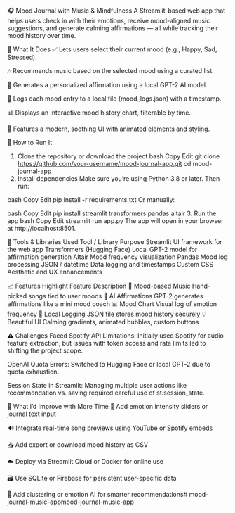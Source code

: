 🎧 Mood Journal with Music & Mindfulness
A Streamlit-based web app that helps users check in with their emotions, receive mood-aligned music suggestions, and generate calming affirmations — all while tracking their mood history over time.

📌 What It Does
✅ Lets users select their current mood (e.g., Happy, Sad, Stressed).

🎶 Recommends music based on the selected mood using a curated list.

🤖 Generates a personalized affirmation using a local GPT-2 AI model.

📝 Logs each mood entry to a local file (mood_logs.json) with a timestamp.

📊 Displays an interactive mood history chart, filterable by time.

🌈 Features a modern, soothing UI with animated elements and styling.

🚀 How to Run It
1. Clone the repository or download the project
bash
Copy
Edit
git clone https://github.com/your-username/mood-journal-app.git
cd mood-journal-app
2. Install dependencies
Make sure you’re using Python 3.8 or later. Then run:

bash
Copy
Edit
pip install -r requirements.txt
Or manually:

bash
Copy
Edit
pip install streamlit transformers pandas altair
3. Run the app
bash
Copy
Edit
streamlit run app.py
The app will open in your browser at http://localhost:8501.

🧰 Tools & Libraries Used
Tool / Library	Purpose
Streamlit	UI framework for the web app
Transformers (Hugging Face)	Local GPT-2 model for affirmation generation
Altair	Mood frequency visualization
Pandas	Mood log processing
JSON / datetime	Data logging and timestamps
Custom CSS	Aesthetic and UX enhancements

📈 Features Highlight
Feature	Description
🎵 Mood-based Music	Hand-picked songs tied to user moods
🧘 AI Affirmations	GPT-2 generates affirmations like a mini mood coach
📊 Mood Chart	Visual log of emotion frequency
💾 Local Logging	JSON file stores mood history securely
💡 Beautiful UI	Calming gradients, animated bubbles, custom buttons

⚠️ Challenges Faced
Spotify API Limitations: Initially used Spotify for audio feature extraction, but issues with token access and rate limits led to shifting the project scope.

OpenAI Quota Errors: Switched to Hugging Face or local GPT-2 due to quota exhaustion.

Session State in Streamlit: Managing multiple user actions like recommendation vs. saving required careful use of st.session_state.

🚀 What I’d Improve with More Time
🧠 Add emotion intensity sliders or journal text input

🔊 Integrate real-time song previews using YouTube or Spotify embeds

📤 Add export or download mood history as CSV

☁️ Deploy via Streamlit Cloud or Docker for online use

🗃️ Use SQLite or Firebase for persistent user-specific data

🎯 Add clustering or emotion AI for smarter recommendations#   m o o d - j o u r n a l - m u s i c - a p p m o o d - j o u r n a l - m u s i c - a p p  
 